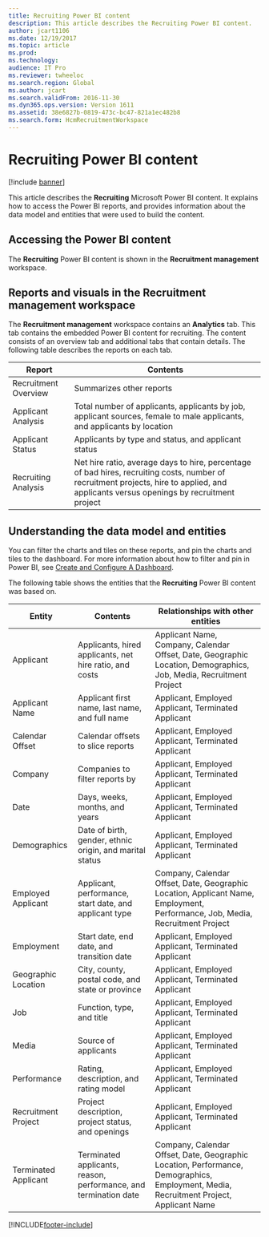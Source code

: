```yaml
---
title: Recruiting Power BI content
description: This article describes the Recruiting Power BI content.
author: jcart1106
ms.date: 12/19/2017
ms.topic: article
ms.prod: 
ms.technology: 
audience: IT Pro
ms.reviewer: twheeloc
ms.search.region: Global
ms.author: jcart
ms.search.validFrom: 2016-11-30
ms.dyn365.ops.version: Version 1611
ms.assetid: 38e6827b-0819-473c-bc47-821a1ec482b8
ms.search.form: HcmRecruitmentWorkspace
---
```


# Recruiting Power BI content

[!include [banner](../includes/banner.md)]

This article describes the **Recruiting** Microsoft Power BI content. It explains how to access the Power BI reports, and provides information about the data model and entities that were used to build the content.

## Accessing the Power BI content
The **Recruiting** Power BI content is shown in the **Recruitment management** workspace.

## Reports and visuals in the Recruitment management workspace
The **Recruitment management** workspace contains an **Analytics** tab. This tab contains the embedded Power BI content for recruiting. The content consists of an overview tab and additional tabs that contain details. The following table describes the reports on each tab.

| Report               | Contents |
|----------------------|----------|
| Recruitment Overview | Summarizes other reports |
| Applicant Analysis   | Total number of applicants, applicants by job, applicant sources, female to male applicants, and applicants by location |
| Applicant Status     | Applicants by type and status, and applicant status |
| Recruiting Analysis  | Net hire ratio, average days to hire, percentage of bad hires, recruiting costs, number of recruitment projects, hire to applied, and applicants versus openings by recruitment project |

## Understanding the data model and entities
You can filter the charts and tiles on these reports, and pin the charts and tiles to the dashboard. For more information about how to filter and pin in
Power BI, see [Create and Configure A Dashboard](https://powerbi.microsoft.com/guided-learning/powerbi-learning-4-2-create-configure-dashboards).

The following table shows the entities that the **Recruiting** Power BI content was based on.

| Entity               | Contents                                                         | Relationships with other entities |
|----------------------|------------------------------------------------------------------|-----------------------------------|
| Applicant            | Applicants, hired applicants, net hire ratio, and costs          | Applicant Name, Company, Calendar Offset, Date, Geographic Location, Demographics, Job, Media, Recruitment Project |
| Applicant Name       | Applicant first name, last name, and full name                   | Applicant, Employed Applicant, Terminated Applicant |
| Calendar Offset      | Calendar offsets to slice reports                                | Applicant, Employed Applicant, Terminated Applicant |
| Company              | Companies to filter reports by                                   | Applicant, Employed Applicant, Terminated Applicant |
| Date                 | Days, weeks, months, and years                                   | Applicant, Employed Applicant, Terminated Applicant |
| Demographics         | Date of birth, gender, ethnic origin, and marital status         | Applicant, Employed Applicant, Terminated Applicant |
| Employed Applicant   | Applicant, performance, start date, and applicant type           | Company, Calendar Offset, Date, Geographic Location, Applicant Name, Employment, Performance, Job, Media, Recruitment Project |
| Employment           | Start date, end date, and transition date                        | Applicant, Employed Applicant, Terminated Applicant |
| Geographic Location  | City, county, postal code, and state or province                 | Applicant, Employed Applicant, Terminated Applicant |
| Job                  | Function, type, and title                                        | Applicant, Employed Applicant, Terminated Applicant |
| Media                | Source of applicants                                             | Applicant, Employed Applicant, Terminated Applicant |
| Performance          | Rating, description, and rating model                            | Applicant, Employed Applicant, Terminated Applicant |
| Recruitment Project  | Project description, project status, and openings                | Applicant, Employed Applicant, Terminated Applicant |
| Terminated Applicant | Terminated applicants, reason, performance, and termination date | Company, Calendar Offset, Date, Geographic Location, Performance, Demographics, Employment, Media, Recruitment Project, Applicant Name |


[!INCLUDE[footer-include](../../../includes/footer-banner.md)]
